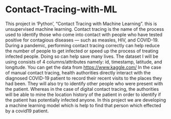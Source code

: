 # Contact-Tracing-with-ML

This project in ‘Python’, “Contact Tracing with Machine Learning”. this is 
unsupervised machine learning. Contact tracing is the name of the process used to 
identify those who come into contact with people who have tested positive for 
contagious diseases — such as measles, HIV, and COVID-19. During a pandemic, 
performing contact tracing correctly can help reduce the number of people to get 
infected or speed up the process of treating infected people. Doing so can help save 
many lives.
The dataset I will be using consists of 4 columns/attributes namely: id, timestamp, 
latitude, and longitude. You can get the data from https://www.kaggle.com/
In the case of manual contact tracing, health authorities directly interact with the 
diagnosed COVID-19 patient to record their recent visits to the places they had 
been. They will also try to identify other people who were present with the patient.
Whereas in the case of digital contact tracing, the authorities will be able to mine 
the location history of the patient in order to identify if the patient has potentially 
infected anyone.
In this project we are developing a machine learning model which is help to find 
that person which effected by a covid19 patient.
